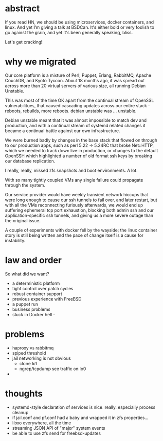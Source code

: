 # abstract

If you read HN, we should be using microservices, docker containers, and linux.
And yet I'm giving a talk at BSDCan. It's either bold or very foolish to go
against the grain, and yet it's been generally speaking, bliss.

Let's get cracking!

# why we migrated

Our core platform is a mixture of Perl, Puppet, Erlang, RabbitMQ, Apache
CouchDB, and Kyoto Tycoon. About 18 months ago, it was spread out across more
than 20 virtual servers of various size, all running Debian Unstable.

This was most of the time OK apart from the continual stream of OpenSSL
vulnerabilitues, that caused cascading updates across our entire stack -
reboots, rebuilds, more reboots.  debian unstable was ... unstable.

Debian unstable meant that it was almost impossible to match dev and production,
and with a continual stream of systemd related changes it became a continual
battle against our own infrastructure.

We were burned badly by changes in the base stack that flowed on through to our
production apps, such as perl 5.22 -> 5.24RC that broke Net::HTTP, which we
needed to track down live in production, or changes to the default OpenSSH
which highlighted a number of old format ssh keys by breaking our database
replication.

I really, really, missed zfs snapshots and boot environments. A lot.

With so many tightly coupled VMs any single failure could propagate through
the system.

Our service provider would have weekly transient network hiccups that were long
enough to cause our ssh tunnels to fail over, and later restart, but with all
the VMs reconnecting furiously afterwards, we would end up suffering ephemeral
tcp port exhaustion, blocking both admin ssh and our application-specific ssh
tunnels, and giving us a more severe outage than the original issue.

A couple of experiments with docker fell by the wayside; the linux container
story is still being written and the pace of change itself is a cause for
instability.

# law and order

So what did we want?

- a deterministic platform
- tight control over patch cycles
- robust container support
- previous experience with FreeBSD
- a puppet run
- business problems
- stuck in Docker hell -

# problems

- haproxy vs rabbitmq
- spiped threshold
- jail networking is not obvious
    - clone lo1
    - ngrep/tcpdump see traffic on lo0
-
# thoughts

- systemd-style declaration of services is nice. really. especially process
    cleanup
- if jail.conf and pf.conf had a baby and wrapped it in zfs properties...
- libxo everywhere, all the time
- streaming JSON API of "major" system events
- be able to use zfs send for freebsd-updates

